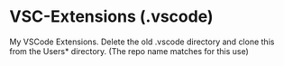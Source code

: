 # VSC-Extensions (.vscode)
My VSCode Extensions. Delete the old .vscode directory and clone this from the Users\* directory. (The repo name matches for this use)

